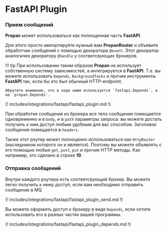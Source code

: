 # **FastAPI** Plugin

### Прием сообщений

**Propan** может использоваться как полноценная часть **FastAPI**.

Для этого просто импортируйте нужный вам **PropanRouter** и объявите обработчик сообщений
с помощью декоратора `@event`. Этот декоратор аналогичен декоратору `@handle` у соответсвующих брокеров.

!!! tip
    При использовании таким образом **Propan** не использует собственную систему зависимостей, а интегрируется в **FastAPI**.
    Т.е. вы можете использовать `Depends`, `BackgroundTasks` и прочие инструменты **FastAPI** так, если бы это был обычный HTTP-endpoint.

    Обратите внимание, что в коде ниже используется `fastapi.Depends`, а не `propan.Depends`.

{! includes/integrations/fastapi/fastapi_plugin.md !}

При обработке сообщения из брокера все тело сообщения помещается одновременно и в `body`, и в `path` параметры запроса: вы можете достать получить к ним доступ любым удобным для вас способом. Заголовок сообщения помещается в `headers`.

Также этот роутер может полноценно использоваться как `HttpRouter` (наследником которого он и является). Поэтому вы можете
объявлять с его помощью любые `get`, `post`, `put` и прочие HTTP методы. Как например, это сделано в строке **19**.

### Отправка сообщений

Внутри каждого роутера есть соответсвующий брокер. Вы можете легко получить к нему доступ, если вам необходимо отправить сообщение в MQ.

{! includes/integrations/fastapi/fastapi_plugin_send.md !}

Вы можете оформить доступ к брокеру в виде `Depends`, если хотите использовать его в разных частях вашей программы.

{! includes/integrations/fastapi/fastapi_plugin_depends.md !}
